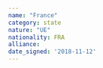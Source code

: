 ```yaml
---
name: "France"
category: state
nature: "UE"
nationality: FRA
alliance: 
date_signed: '2018-11-12'
---
```

    